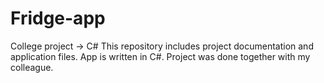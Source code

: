 # Fridge-app
College project -> C#
This repository includes project documentation and application files. App is written in C#. Project was done together with my colleague.
